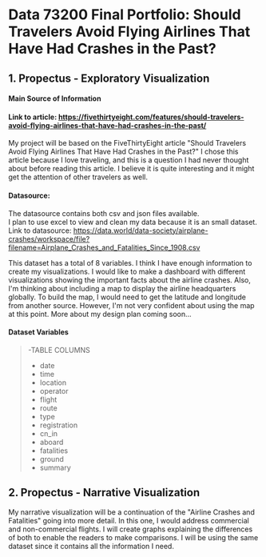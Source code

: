 # Data 73200 Final Portfolio: Should Travelers Avoid Flying Airlines That Have Had Crashes in the Past?

## 1. Propectus - Exploratory Visualization

#### Main Source of Information
#### Link to article: https://fivethirtyeight.com/features/should-travelers-avoid-flying-airlines-that-have-had-crashes-in-the-past/

My project will be based on the FiveThirtyEight article "Should Travelers Avoid Flying Airlines That Have Had Crashes in the Past?" I chose this article because I love traveling, and this is a question I had never thought about before reading this article. I believe it is quite interesting and it might get the attention of other travelers as well. 

#### Datasource:
The datasource contains both csv and json files available.<br>
I plan to use excel to view and clean my data because it is an small dataset.
Link to datasource: https://data.world/data-society/airplane-crashes/workspace/file?filename=Airplane_Crashes_and_Fatalities_Since_1908.csv

This dataset has a total of 8 variables. I think I have enough information to create my visualizations. I would like to make a dashboard with different visualizations showing the important facts about the airline crashes. Also, I'm thinking about including a map to display the airline headquarters globally. To build the map, I would need to get the latitude and longitude from another source. However,  I'm not very confident about using the map at this point. More about my design plan coming soon...

#### Dataset Variables

> -TABLE COLUMNS
> - date
> - time
> - location
> - operator
> - flight
> - route
> - type
> - registration
> - cn_in
> - aboard
> - fatalities
> - ground
> - summary

## 2. Propectus - Narrative Visualization

My narrative visualization will be a continuation of the "Airline Crashes and Fatalities" going into more detail. In this one, I would address commercial and non-commercial flights. I will create graphs explaining the differences of both to enable the readers to make comparisons. I will be using the same dataset since it contains all the information I need.


